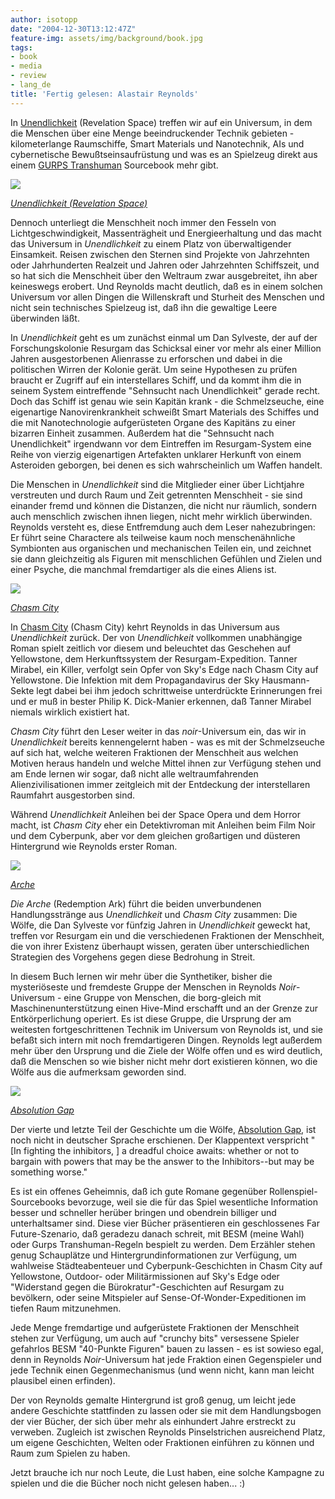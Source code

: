 ```yaml
---
author: isotopp
date: "2004-12-30T13:12:47Z"
feature-img: assets/img/background/book.jpg
tags:
- book
- media
- review
- lang_de
title: 'Fertig gelesen: Alastair Reynolds'
---
```

In 
[Unendlichkeit](https://www.amazon.de/Unendlichkeit-Roman-Inhibitor-Zyklus-Alastair-Reynolds-ebook/dp/B004P1J5UQ) (Revelation Space) treffen wir auf ein Universum, in dem die Menschen über eine Menge beeindruckender Technik gebieten - kilometerlange Raumschiffe, Smart Materials und Nanotechnik, AIs und cybernetische Bewußtseinsaufrüstung und was es an Spielzeug direkt aus einem 
[GURPS Transhuman](http://www.sjgames.com/gurps/transhuman/) Sourcebook mehr gibt. 

[![](/uploads/2004/12/reynolds_unendlichkeit.jpg)](https://www.amazon.de/Unendlichkeit-Roman-Inhibitor-Zyklus-Alastair-Reynolds-ebook/dp/B004P1J5UQ)

*[Unendlichkeit (Revelation Space)](https://www.amazon.de/Unendlichkeit-Roman-Inhibitor-Zyklus-Alastair-Reynolds-ebook/dp/B004P1J5UQ)*

Dennoch unterliegt die Menschheit noch immer den Fesseln von Lichtgeschwindigkeit, Massenträgheit und Energieerhaltung und das macht das Universum in *Unendlichkeit* zu einem Platz von überwaltigender Einsamkeit. Reisen zwischen den Sternen sind Projekte von Jahrzehnten oder Jahrhunderten Realzeit und Jahren oder Jahrzehnten Schiffszeit, und so hat sich die Menschheit über den Weltraum zwar ausgebreitet, ihn aber keineswegs erobert. Und Reynolds macht deutlich, daß es in einem solchen Universum vor allen Dingen die Willenskraft und Sturheit des Menschen und nicht sein technisches Spielzeug ist, daß ihn die gewaltige Leere überwinden läßt.

In *Unendlichkeit* geht es um zunächst einmal um Dan Sylveste, der auf der Forschungskolonie Resurgam das Schicksal einer vor mehr als einer Million Jahren ausgestorbenen Alienrasse zu erforschen und dabei in die politischen Wirren der Kolonie gerät. Um seine Hypothesen zu prüfen braucht er Zugriff auf ein interstellares Schiff, und da kommt ihm die in seinem System eintreffende "Sehnsucht nach Unendlichkeit" gerade recht. Doch das Schiff ist genau wie sein Kapitän krank - die Schmelzseuche, eine eigenartige Nanovirenkrankheit schweißt Smart Materials des Schiffes und die mit Nanotechnologie aufgerüsteten Organe des Kapitäns zu einer bizarren Einheit zusammen. Außerdem hat die "Sehnsucht nach Unendlichkeit" irgendwann vor dem Eintreffen im Resurgam-System eine Reihe von vierzig eigenartigen Artefakten unklarer Herkunft von einem Asteroiden geborgen, bei denen es sich wahrscheinlich um Waffen handelt.

Die Menschen in *Unendlichkeit* sind die Mitglieder einer über Lichtjahre verstreuten und durch Raum und Zeit getrennten Menschheit - sie sind einander fremd und können die Distanzen, die nicht nur räumlich, sondern auch menschlich zwischen ihnen liegen, nicht mehr wirklich überwinden. Reynolds versteht es, diese Entfremdung auch dem Leser nahezubringen: Er führt seine Charactere als teilweise kaum noch menschenähnliche Symbionten aus organischen und mechanischen Teilen ein, und zeichnet sie dann gleichzeitig als Figuren mit menschlichen Gefühlen und Zielen und einer Psyche, die manchmal fremdartiger als die eines Aliens ist.

*[![](/uploads/2004/12/reynolds_chasm_city.jpg)](https://www.amazon.de/Chasm-City-Roman-Inhibitor-Zyklus-4-ebook/dp/B00LIU2YKU)*

*[Chasm City](https://www.amazon.de/Chasm-City-Roman-Inhibitor-Zyklus-4-ebook/dp/B00LIU2YKU)*

In 
[Chasm City](https://www.amazon.de/Chasm-City-Roman-Inhibitor-Zyklus-4-ebook/dp/B00LIU2YKU) (Chasm City) kehrt Reynolds in das Universum aus *Unendlichkeit* zurück. Der von *Unendlichkeit* vollkommen unabhängige Roman spielt zeitlich vor diesem und beleuchtet das Geschehen auf Yellowstone, dem Herkunftssystem der Resurgam-Expedition. Tanner Mirabel, ein Killer, verfolgt sein Opfer von Sky's Edge nach Chasm City auf Yellowstone. Die Infektion mit dem Propagandavirus der Sky Hausmann-Sekte legt dabei bei ihm jedoch schrittweise unterdrückte Erinnerungen frei und er muß in bester Philip K. Dick-Manier erkennen, daß Tanner Mirabel niemals wirklich existiert hat. 

*Chasm City* führt den Leser weiter in das *noir*-Universum ein, das wir in *Unendlichkeit* bereits kennengelernt haben - was es mit der Schmelzseuche auf sich hat, welche weiteren Fraktionen der Menschheit aus welchen Motiven heraus handeln und welche Mittel ihnen zur Verfügung stehen und am Ende lernen wir sogar, daß nicht alle weltraumfahrenden Alienzivilisationen immer zeitgleich mit der Entdeckung der interstellaren Raumfahrt ausgestorben sind.

Während *Unendlichkeit* Anleihen bei der Space Opera und dem Horror macht, ist *Chasm City* eher ein Detektivroman mit Anleihen beim Film Noir und dem Cyberpunk, aber vor dem gleichen großartigen und düsteren Hintergrund wie Reynolds erster Roman.

[![](/uploads/2004/12/reynolds_arche.jpg)](https://www.amazon.de/Die-Arche-Roman-Inhibitor-Zyklus-2-ebook/dp/B00LIU50M4)

*[Arche](https://www.amazon.de/Die-Arche-Roman-Inhibitor-Zyklus-2-ebook/dp/B00LIU50M4)*

*Die Arche* (Redemption Ark) führt die beiden unverbundenen Handlungsstränge aus *Unendlichkeit* und *Chasm City* zusammen: Die Wölfe, die Dan Sylveste vor fünfzig Jahren in *Unendlichkeit* geweckt hat, treffen vor Resurgam ein und die verschiedenen Fraktionen der Menschheit, die von ihrer Existenz überhaupt wissen, geraten über unterschiedlichen Strategien des Vorgehens gegen diese Bedrohung in Streit.

In diesem Buch lernen wir mehr über die Synthetiker, bisher die mysteriöseste und fremdeste Gruppe der Menschen in Reynolds *Noir*-Universum - eine Gruppe von Menschen, die borg-gleich mit Maschinenunterstützung einen Hive-Mind erschafft und an der Grenze zur Entkörperlichung operiert. Es ist diese Gruppe, die Ursprung der am weitesten fortgeschrittenen Technik im Universum von Reynolds ist, und sie befaßt sich intern mit noch fremdartigeren Dingen. Reynolds legt außerdem mehr über den Ursprung und die Ziele der Wölfe offen und es wird deutlich, daß die Menschen so wie bisher nicht mehr dort existieren können, wo die Wölfe aus die aufmerksam geworden sind.

[![](/uploads/2004/12/reynolds_absolution.jpg)](https://www.amazon.de/Absolution-Revelation-Space-Sequence-English-ebook/dp/B0047COPEO)

*[Absolution Gap](https://www.amazon.de/Absolution-Revelation-Space-Sequence-English-ebook/dp/B0047COPEO)*

Der vierte und letzte Teil der Geschichte um die Wölfe, 
[Absolution Gap](https://www.amazon.de/Absolution-Revelation-Space-Sequence-English-ebook/dp/B0047COPEO), ist noch nicht in deutscher Sprache erschienen. Der Klappentext verspricht "[In fighting the inhibitors, ] a dreadful choice awaits: whether or not to bargain with powers that may be the answer to the Inhibitors--but may be something worse."

Es ist ein offenes Geheimnis, daß ich gute Romane gegenüber Rollenspiel-Sourcebooks bevorzuge, weil sie die für das Spiel wesentliche Information besser und schneller herüber bringen und obendrein billiger und unterhaltsamer sind. Diese vier Bücher präsentieren ein geschlossenes Far Future-Szenario, daß geradezu danach schreit, mit BESM (meine Wahl) oder Gurps Transhuman-Regeln bespielt zu werden. Dem Erzähler stehen genug Schauplätze und Hintergrundinformationen zur Verfügung, um wahlweise Städteabenteuer und Cyberpunk-Geschichten in Chasm City auf Yellowstone, Outdoor- oder Militärmissionen auf Sky's Edge oder "Widerstand gegen die Bürokratur"-Geschichten auf Resurgam zu bevölkern, oder seine Mitspieler auf Sense-Of-Wonder-Expeditionen im tiefen Raum mitzunehmen. 

Jede Menge fremdartige und aufgerüstete Fraktionen der Menschheit stehen zur Verfügung, um auch auf "crunchy bits" versessene Spieler gefahrlos BESM "40-Punkte Figuren" bauen zu lassen - es ist sowieso egal, denn in Reynolds *Noir*-Universum hat jede Fraktion einen Gegenspieler und jede Technik einen Gegenmechanismus (und wenn nicht, kann man leicht plausibel einen erfinden).

Der von Reynolds gemalte Hintergrund ist groß genug, um leicht jede andere Geschichte stattfinden zu lassen oder sie mit dem Handlungsbogen der vier Bücher, der sich über mehr als einhundert Jahre erstreckt zu verweben. Zugleich ist zwischen Reynolds Pinselstrichen ausreichend Platz, um eigene Geschichten, Welten oder Fraktionen einführen zu können und Raum zum Spielen zu haben.

Jetzt brauche ich nur noch Leute, die Lust haben, eine solche Kampagne zu spielen und die die Bücher noch nicht gelesen haben... :)
